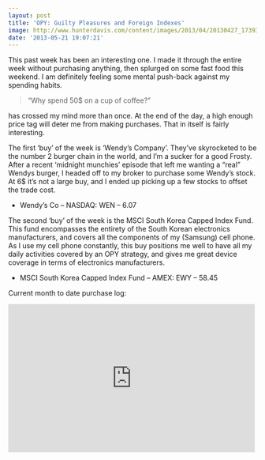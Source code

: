 ```yaml
---
layout: post
title: 'OPY: Guilty Pleasures and Foreign Indexes'
image: http://www.hunterdavis.com/content/images/2013/04/20130427_173938.jpg
date: '2013-05-21 19:07:21'
---
```



This past week has been an interesting one. I made it through the entire week without purchasing anything, then splurged on some fast food this weekend. I am definitely feeling some mental push-back against my spending habits.

> “Why spend 50$ on a cup of coffee?”

 has crossed my mind more than once. At the end of the day, a high enough price tag will deter me from making purchases. That in itself is fairly interesting.

The first ‘buy’ of the week is ‘Wendy’s Company’. They’ve skyrocketed to be the number 2 burger chain in the world, and I’m a sucker for a good Frosty. After a recent ‘midnight munchies’ episode that left me wanting a “real” Wendys burger, I headed off to my broker to purchase some Wendy’s stock. At 6$ it’s not a large buy, and I ended up picking up a few stocks to offset the trade cost.

- Wendy’s Co – NASDAQ: WEN – 6.07

The second ‘buy’ of the week is the MSCI South Korea Capped Index Fund. This fund encompasses the entirety of the South Korean electronics manufacturers, and covers all the components of my (Samsung) cell phone. As I use my cell phone constantly, this buy positions me well to have all my daily activities covered by an OPY strategy, and gives me great device coverage in terms of electronics manufacturers.

- MSCI South Korea Capped Index Fund – AMEX: EWY – 58.45

Current month to date purchase log:

<iframe frameborder="0" height="300" src="https://docs.google.com/spreadsheet/pub?key=0Ai234_6pl-gTdGNnMDFnXzl6bWsxalRDOVVvaTNucEE&output=html&widget=true" width="500"></iframe>


